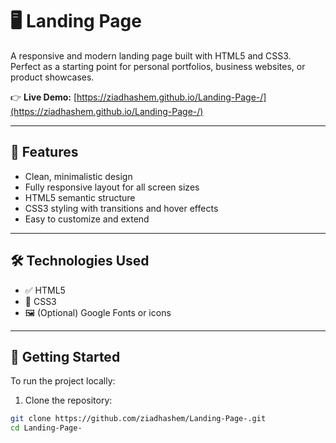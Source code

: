 # 🖥️ Landing Page

A responsive and modern landing page built with HTML5 and CSS3.  
Perfect as a starting point for personal portfolios, business websites, or product showcases.

👉 **Live Demo:** [https://ziadhashem.github.io/Landing-Page-/](https://ziadhashem.github.io/Landing-Page-/)

---

## 🎯 Features

- Clean, minimalistic design
- Fully responsive layout for all screen sizes
- HTML5 semantic structure
- CSS3 styling with transitions and hover effects
- Easy to customize and extend

---

## 🛠️ Technologies Used

- ✅ HTML5  
- 🎨 CSS3  
- 🖼️ (Optional) Google Fonts or icons

---

## 🚀 Getting Started

To run the project locally:

1. Clone the repository:

```bash
git clone https://github.com/ziadhashem/Landing-Page-.git
cd Landing-Page-
